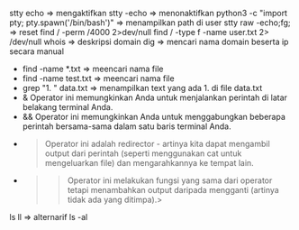 stty echo => mengaktifkan
stty -echo => menonaktifkan
python3 -c "import pty; pty.spawn('/bin/bash')" => menampilkan path di user
stty raw -echo;fg; => reset
find / -perm /4000 2>dev/null
find / -type f -name user.txt 2> /dev/null
whois => deskripsi domain
dig => mencari nama domain beserta ip secara manual

- find -name *.txt => meencari nama file
- find -name test.txt => meencari nama file
- grep "1. " data.txt => menampilkan text yang ada 1. di file data.txt
- &	Operator ini memungkinkan Anda untuk menjalankan perintah di latar belakang terminal Anda.
- &&	Operator ini memungkinkan Anda untuk menggabungkan beberapa perintah bersama-sama dalam satu baris terminal Anda.
- > Operator ini adalah redirector - artinya kita dapat mengambil output dari perintah (seperti menggunakan cat untuk mengeluarkan file) dan mengarahkannya ke tempat lain.
- >>	Operator ini melakukan fungsi yang sama dari operator tetapi menambahkan output daripada mengganti (artinya tidak ada yang ditimpa).>

ls
ll => alternarif ls -al